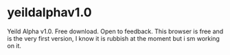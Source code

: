 # yeildalphav1.0
Yeild Alpha v1.0. Free download. Open to feedback.
This browser is free and is the very first version, I know it is rubbish at the moment but i sm working on it.
